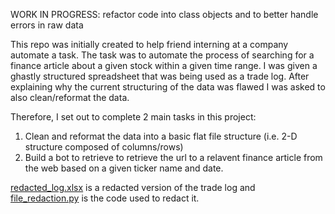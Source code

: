 WORK IN PROGRESS: refactor code into class objects and to better handle errors in raw data

This repo was initially created to help friend interning at a company automate a task. The task was to automate the process of searching for a finance article about 
a given stock within a given time range. I was given a ghastly structured spreadsheet that was being used as a trade log. After explaining why
the current structuring of the data was flawed I was asked to also clean/reformat the data. 

Therefore, I set out to complete 2 main tasks in this project:

1) Clean and reformat the data into a basic flat file structure (i.e. 2-D structure composed of columns/rows)
2) Build a bot to retrieve to retrieve the url to a relavent finance article from the web based on a given ticker name and date.


[redacted_log.xlsx](https://github.com/agarcia50S/SideProjects/blob/master/redacted_log.xlsx) is a redacted version of the trade log and [file_redaction.py](https://github.com/agarcia50S/SideProjects/blob/master/file_redaction.py) is the code used to redact it.
